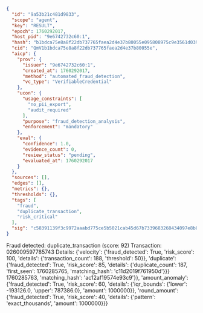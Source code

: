 ```json
{
  "id": "9a53b21c481d9833",
  "scope": "agent",
  "key": "RESULT",
  "epoch": 1760292017,
  "host_pid": "9e6742732c60:1",
  "hash": "b1bdca75e8a8f22db737765faea2d4e37b80055e095808975c9e3561d0392add",
  "cid": "QmV1b1bdca75e8a8f22db737765faea2d4e37b80055e",
  "aicp": {
    "prov": {
      "issuer": "9e6742732c60:1",
      "created_at": 1760292017,
      "method": "automated_fraud_detection",
      "vc_type": "VerifiableCredential"
    },
    "ucon": {
      "usage_constraints": [
        "no_pii_export",
        "audit_required"
      ],
      "purpose": "fraud_detection_analysis",
      "enforcement": "mandatory"
    },
    "eval": {
      "confidence": 1.0,
      "evidence_count": 0,
      "review_status": "pending",
      "evaluated_at": 1760292017
    }
  },
  "sources": [],
  "edges": [],
  "metrics": {},
  "thresholds": {},
  "tags": [
    "fraud",
    "duplicate_transaction",
    "risk_critical"
  ],
  "sig": "c58391139f3c9972aaabd775ce5b5021cab45d67b7339683268434097e8b0afb"
}
```

Fraud detected: duplicate_transaction (score: 92)
Transaction: 026009597785743
Details: {'velocity': {'fraud_detected': True, 'risk_score': 100, 'details': {'transaction_count': 188, 'threshold': 50}}, 'duplicate': {'fraud_detected': True, 'risk_score': 85, 'details': {'duplicate_count': 187, 'first_seen': 1760285765, 'matching_hash': 'c11d2019f761950d'}}} 1760285763, 'matching_hash': 'ac12af19574e93c9'}}, 'amount_anomaly': {'fraud_detected': True, 'risk_score': 60, 'details': {'iqr_bounds': {'lower': -193126.0, 'upper': 787386.0}, 'amount': 1000000}}, 'round_amount': {'fraud_detected': True, 'risk_score': 40, 'details': {'pattern': 'exact_thousands', 'amount': 1000000}}}